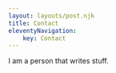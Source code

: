 ```yaml
---
layout: layouts/post.njk
title: Contact
eleventyNavigation:
    key: Contact
---
```


I am a person that writes stuff.